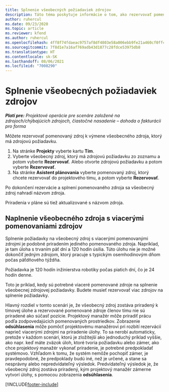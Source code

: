 ```yaml
---
title: Splnenie všeobecných požiadaviek zdrojov
description: Táto téma poskytuje informácie o tom, ako rezervovať pomenované zdroje pre požiadavku na všeobecné zdroje.
author: ruhercul
ms.date: 09/23/2020
ms.topic: article
ms.reviewer: kfend
ms.author: ruhercul
ms.openlocfilehash: 4ff8f74fdaeac9757af8df4803e58a006ebb9fe21a460cf0ffcb35f1a4d6308f
ms.sourcegitcommit: 7f8d1e7a16af769adb43d1877c28fdce53975db8
ms.translationtype: HT
ms.contentlocale: sk-SK
ms.lasthandoff: 08/06/2021
ms.locfileid: "7008290"
---
```

# <a name="generic-resource-requirement-fulfillment"></a>Splnenie všeobecných požiadaviek zdrojov

_**Platí pre:** Projektové operácie pre scenáre založené na zdrojoch/chýbajúcich zdrojoch, čiastočné nasadenie – dohoda o fakturácii pro forma_

Môžete rezervovať pomenovaný zdroj k výmene všeobecného zdroja, ktorý má zdrojovú požiadavku.

1. Na stránke **Projekty** vyberte kartu **Tím**.
2. Vyberte všeobecný zdroj, ktorý má zdrojovú požiadavku zo zoznamu a potom vyberte **Rezervovať**. Alebo otvorte zdrojovú požiadavku a potom vyberte **Rezervovať**.
3. Na stránke **Asistent plánovania** vyberte pomenovaný zdroj, ktorý chcete rezervovať do projektového tímu, a potom vyberte **Rezervovať**.

Po dokončení rezervácie a splnení pomenovaného zdroja sa všeobecný zdroj nahradí názvom zdroja.

Priradenia v pláne sú tiež aktualizované s názvom zdroja.

## <a name="fulfill-a-generic-resource-with-multiple-named-resources"></a>Naplnenie všeobecného zdroja s viacerými pomenovaniami zdrojov
Splnenie požiadavky na všeobecný zdroj s viacerými pomenovanými zdrojmi je podobné priradením jediného pomenovaného zdroja. Napríklad, je tam úloha s trvaním päť dní a 120 hodín úsilia. Túto úlohu nie je možné dokončiť jedným zdrojom, ktorý pracuje s typickým osemhodinovým dňom počas päťdňového týždňa. 

Požiadavka je 120 hodín inžinierstva robotiky počas piatich dní, čo je 24 hodín denne.

Toto je príklad, kedy sú potrebné viaceré pomenované zdroje na splnenie všeobecnej zdrojovej požiadavky. Budete musieť rezervovať viac zdrojov na splnenie požiadavky.

Hlavný rozdiel v tomto scenári je, že všeobecný zdroj zostáva priradený k tímovej úlohe a rezervované pomenované zdroje členov tímu nie sú priradené ako súčasť pozície. Projektový manažér môže priradiť prácu podľa zodpovedajúcich pomenovaných prostriedkov. Zobrazenie **odsúhlasenia** môže pomôcť projektovému manažérovi pri rozbití rezervácií naprieč viacerými zdrojmi na priradenie úlohy. To sa nerobí automaticky, pretože v každom scenári, ktorú je zložitejší ako jednoduchý príklad vyššie, ako napr. keď máte zväzok úloh, ktoré tvoria požiadavku alebo zámer, ako chce projektový manažér vykonať priradenie, je potrebné predpokladať systémovo. Vzhľadom k tomu, že systém nemôže pochopiť zámer, je pravdepodobné, že predpoklady budú iné, než je určené, a stane sa nesprávny alebo nepredvídateľný výsledok. Predvídateľný výsledok je, že všeobecný zdroj zostáva priradený, kým projektový manažér zámerne vytvorí úlohy, s pomocou zobrazenia **odsúhlasenia**.




[!INCLUDE[footer-include](../includes/footer-banner.md)]